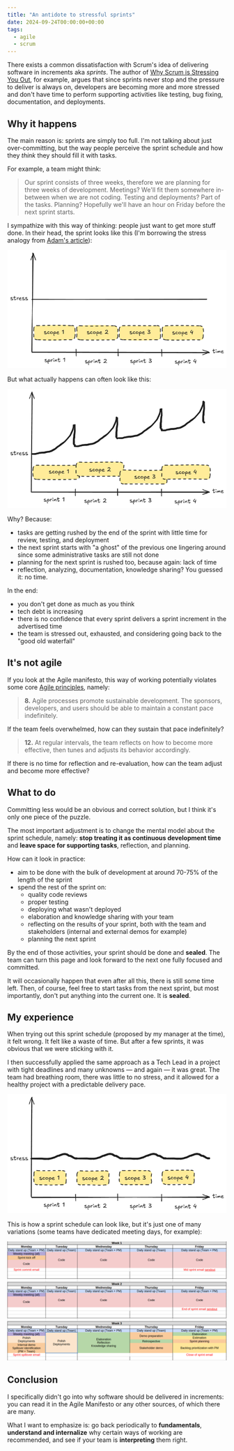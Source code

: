 ```yaml
---
title: "An antidote to stressful sprints"
date: 2024-09-24T00:00:00+00:00
tags:
  - agile
  - scrum
---
```


There exists a common dissatisfaction with Scrum's idea of delivering software in increments aka _sprints_. The author of [Why Scrum is Stressing You Out](https://rethinkingsoftware.substack.com/p/why-scrum-is-stressing-you-out), for example, argues that since sprints never stop and the pressure to deliver is always on, developers are becoming more and more stressed and don't have time to perform supporting activities like testing, bug fixing, documentation, and deployments.

## Why it happens

The main reason is: sprints are simply too full. I'm not talking about just over-committing, but the way people perceive the sprint schedule and how they _think_ they should fill it with tasks.

For example, a team might think:

> Our sprint consists of three weeks, therefore we are planning for three weeks of development. Meetings? We'll fit them somewhere in-between when we are not coding. Testing and deployments? Part of the tasks. Planning? Hopefully we'll have an hour on Friday before the next sprint starts.

I sympathize with this way of thinking: people just want to get more stuff done. In their head, the sprint looks like this (I'm borrowing the stress analogy from [Adam's article](https://rethinkingsoftware.substack.com/p/why-scrum-is-stressing-you-out)):

![imaginary sprint](./imaginary-sprint.excalidraw.png)

But what actually happens can often look like this:

![productive sprint](productive-sprint.excalidraw.png)

Why? Because:
- tasks are getting rushed by the end of the sprint with little time for review, testing, and deployment
- the next sprint starts with "a ghost" of the previous one lingering around since some administrative tasks are still not done
- planning for the next sprint is rushed too, because again: lack of time
- reflection, analyzing, documentation, knowledge sharing? You guessed it: no time.

In the end:
- you don't get done as much as you think
- tech debt is increasing
- there is no confidence that every sprint delivers a sprint increment in the advertised time
- the team is stressed out, exhausted, and considering going back to the "good old waterfall"

## It's not agile

If you look at the Agile manifesto, this way of working potentially violates some core [Agile principles](https://www.agilealliance.org/agile101/12-principles-behind-the-agile-manifesto/), namely:

> **8.**  Agile processes promote sustainable development. The sponsors, developers, and users should be able to maintain a constant pace indefinitely.

If the team feels overwhelmed, how can they sustain that pace indefinitely?

> **12.** At regular intervals, the team reflects on how to become more effective, then tunes and adjusts its behavior accordingly.

If there is no time for reflection and re-evaluation, how can the team adjust and become more effective?

## What to do

Committing less would be an obvious and correct solution, but I think it's only one piece of the puzzle.

The most important adjustment is to change the mental model about the sprint schedule, namely: **stop treating it as continuous development time** and **leave space for supporting tasks**, reflection, and planning.

How can it look in practice:
- aim to be done with the bulk of development at around 70-75% of the  length of the sprint
- spend the rest of the sprint on:
  - quality code reviews
  - proper testing
  - deploying what wasn't deployed
  - elaboration and knowledge sharing with your team
  - reflecting on the results of your sprint, both with the team and stakeholders (internal and external demos for example)
  - planning the next sprint

By the end of those activities, your sprint should be done and **sealed**. The team can turn this page and look forward to the next one fully focused and committed.

It will occasionally happen that even after all this, there is still some time left. Then, of course, feel free to start tasks from the next sprint, but most importantly, don't put anything into the current one. It is **sealed**.

## My experience

When trying out this sprint schedule (proposed by my manager at the time), it felt wrong. It felt like a waste of time. But after a few sprints, it was obvious that we were sticking with it.

I then successfully applied the same approach as a Tech Lead in a project with tight deadlines and many unknowns — and again — it was great. The team had breathing room, there was little to no stress, and it allowed for a healthy project with a predictable delivery pace.

![better sprint](./better-sprint.excalidraw.png)

This is how a sprint schedule can look like, but it's just one of many variations (some teams have dedicated meeting days, for example):

![sprint example](./sprint-example.png)

## Conclusion

I specifically didn't go into why software should be delivered in increments: you can read it in the Agile Manifesto or any other sources, of which there are many.

What I want to emphasize is: go back periodically to **fundamentals**, **understand and internalize** why certain ways of working are recommended, and see if your team is **interpreting** them right.

